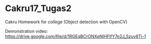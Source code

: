 # Cakru17_Tugas2
Cakru Homework for college (Object detection with OpenCV)

Demonstration video: https://drive.google.com/file/d/1RGEqBCrONXeNlHFlfY7n2J_5zuv6Tj-1
